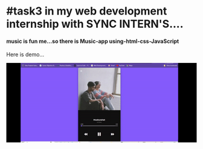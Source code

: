 # #task3 in my web development internship with SYNC INTERN'S....

#### music is fun me...so there is Music-app using-html-css-JavaScript<br>

Here is demo... 


![demo](demo.gif)
